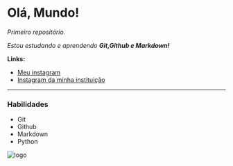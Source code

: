 # Olá, Mundo!
*Primeiro repositório.*

*Estou estudando e aprendendo **Git,Github e Markdown!***

**Links:**

- [Meu instagram](https://www.instagram.com/ruhtra.dev/)
- [Instagram da minha instituição](https://www.instagram.com/ufjf/)
---
### Habilidades
- Git
- Github
- Markdown
- Python

![logo](https://beatrizmilz.github.io/RLadies-Git-RStudio-2019/img/github-logo.png)
